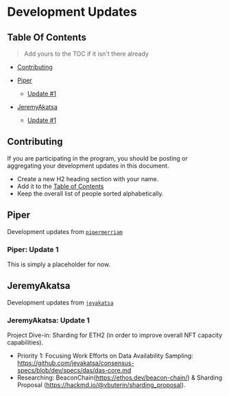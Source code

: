 # Development Updates

## Table Of Contents

> Add yours to the TOC if it isn't there already

- [Contributing](#contributing)
- [Piper](#piper)
    - [Update #1](#piper-update-1)

- [JeremyAkatsa](#jeremyakatsa)
    - [Update #1](#jeremyakatsa-update-1)


## Contributing

If you are participating in the program, you should be posting or aggregating
your development updates in this document.

- Create a new H2 heading section with your name.
- Add it to the [Table of Contents](#table-of-contents)
- Keep the overall list of people sorted alphabetically.


## Piper

Development updates from [`pipermerriam`](https://github.com/pipermerriam/)

### Piper: Update 1

This is simply a placeholder for now.

## JeremyAkatsa

Development updates from [`jeyakatsa`](https://github.com/jeyakatsa)

### JeremyAkatsa: Update 1

Project Dive-in: Sharding for ETH2 (in order to improve overall NFT capacity capabilities).
- Priority 1: Focusing Work Efforts on Data Availability Sampling: https://github.com/jeyakatsa/consensus-specs/blob/dev/specs/das/das-core.md
- Researching: BeaconChain(https://ethos.dev/beacon-chain/) & Sharding Proposal (https://hackmd.io/@vbuterin/sharding_proposal).
